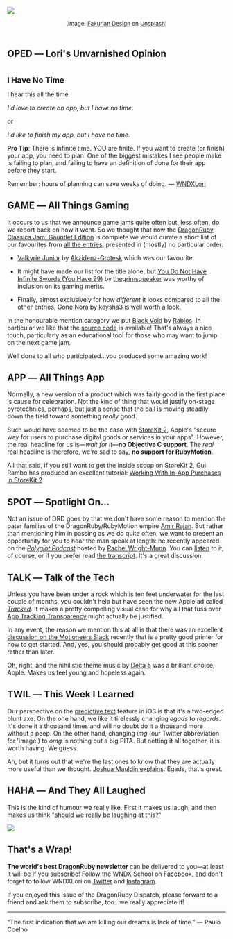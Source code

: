 <div style="display:none;font−size:0;line−height:0;max−height:0;mso−hide:all">DRD089: It's all about making the best use of your time.'</div>

![](https://dragonrubydispatch.com/assets/images/fakurian-design-590x400.png)

<div style="font-size: small; text-align: center; padding-bottom: 20px;">(image: <a href="https://unsplash.com/@fakurian?utm_source=unsplash&utm_medium=referral&utm_content=creditCopyText">Fakurian Design</a> on <a href="https://unsplash.com/s/photos/no-time-to-waste?utm_source=unsplash&utm_medium=referral&utm_content=creditCopyText">Unsplash</a>)</div>

## OPED ― Lori's Unvarnished Opinion

<div style="font-size: large; text-align: left; padding-top: 20px;"><b>I Have No Time</b></div>

I hear this all the time:

<em>I'd love to create an app, but I have no time.</em>

or

<em>I'd like to finish my app, but I have no time.</em>

<b>Pro Tip</b>: There is infinite time. YOU are finite. If you want to create (or finish) your app, you need to plan. One of the biggest mistakes I see people make is failing to plan, and failing to have an definition of done for their app before they start.

Remember: hours of planning can save weeks of doing. &#8212; [WNDXLori](/s/XXlX31)

## GAME ― All Things Gaming

It occurs to us that we announce game jams quite often but, less often, do we report back on how it went. So we thought that now the [DragonRuby Classics Jam: Gauntlet Edition](/s/vSQe8Q) is complete we would curate a short list of our favourites from [all the entries](ttps://itch.io/jam/dragonruby-classics-jam-gauntlet-edition/entries), presented in (mostly) no particular order:   

* [Valkyrie Junior](/s/1lTc1c) by [Akzidenz-Grotesk](/s/Y8hYYh) which was our favourite.

* It might have made our list for the title alone, but [You Do Not Have Infinite Swords (You Have 99)](/s/Hy566H) by  [thegrimsqueaker](/s/57v5b5) was worthy of inclusion on its gaming merits.

* Finally, almost exclusively for how <em>different</em> it looks compared to all the other entries, [Gone Nora](/s/9BByBy) by [keysha3](/s/S3w3w3) is well worth a look.

In the honourable mention category we put [Black Void](/s/7n7nn8) by [Rabios](/s/1ss1PE). In particular we like that the [source code](/s/ZtiZi0) is available! That's always a nice touch, particularly as an educational tool for those who may want to jump on the next game jam.

Well done to all who participated...you produced some amazing work!

## APP ― All Things App

Normally, a new version of a product which was fairly good in the first place is cause for celebration. Not the kind of thing that would justify on-stage pyrotechnics, perhaps, but just a sense that the ball is moving steadily down the field toward something <em>really</em> good.

Such would have seemed to be the case with [StoreKit 2](/s/9Mii1a), Apple's "secure way for users to purchase digital goods or services in your apps". However, the real headline for us is&#8212;<em>wait for it</em>&#8212;<b>no Objective C support</b>. The <em>real</em> real headline is therefore, we're sad to say, <b>no support for RubyMotion</b>.

All that said, if you still want to get the inside scoop on StoreKit 2, Gui Rambo has produced an excellent tutorial: [Working With In-App Purchases in StoreKit 2](/s/2q4qIq)  

## SPOT ― Spotlight On…

Not an issue of DRD goes by that we don't have some reason to mention the pater familias of the DragonRuby/RubyMotion empire [Amir Rajan](/s/u2222u). But rather than mentioning him in passing as we do quite often, we want to present an opportunity for you to hear the man speak at length: he recently appeared on the <em>[Polyglot Podcast](/s/OOGOOl)</em> hosted by [Rachel Wright-Munn](/s/JhP8hn). You can [listen](/s/fXQ1uQ) to it, of course, or if you prefer read [the transcript](/s/qBi8i1). It's a great discussion.

## TALK ― Talk of the Tech

Unless you have been under a rock which is ten feet underwater for the last couple of months, you couldn't help but have seen the new Apple ad called <em>[Tracked](/s/P9w89T)</em>. It makes a pretty compelling visual case for why all that fuss over [App Tracking Transparency](/s/9TmrMM) might actually be justified.

In any event, the reason we mention this at all is that there was an excellent [discussion on the Motioneers Slack](/s/22GDDb) recently that is a pretty good primer for how to get started. And, yes, you should probably get good at this sooner rather than later.

Oh, right, and the nihilistic theme music by [Delta 5](/s/0kr909) was a brilliant choice, Apple. Makes us feel young and hopeless again.

## TWIL ― This Week I Learned

Our perspective on the [predictive text](/s/E8a1E8) feature in iOS is that it's a two-edged blunt axe. On the one hand, we like it tirelessly changing <em>egads</em> to <em>regards</em>. It's done it a thousand times and will no doubt do it a thousand more without a peep. On the other hand, changing <em>img</em> (our Twitter abbreviation for 'image') to <em>omg</em> is nothing but a big PITA. But netting it all together, it is worth having. We guess.

Ah, but it turns out that we're the last ones to know that they are actually more useful than we thought. [Joshua Mauldin explains](/s/BuBu8t). Egads, that's great.

## HAHA ― And They All Laughed

This is the kind of humour we really like. First it makes us laugh, and then makes us think "[should we really be laughing at this?](/s/gDg2Dl)"

![](https://dragonrubydispatch.com/assets/images/dev-qa-590x326.png)

## That's a Wrap!

**The world's best DragonRuby newsletter** can be delivered to you—at least it will be if you [subscribe](/s/34U3ja)! Follow the WNDX School on [Facebook](/s/DDxPp8), and don't forget to follow WNDXLori on [Twitter](/s/xL4L6L) and [Instagram](/s/O6l26O).

If you enjoyed this issue of the DragonRuby Dispatch, please forward to a friend and ask them to subscribe, too...we really appreciate it!

<hr/>

“The first indication that we are killing our dreams is lack of time.” &#8212; Paulo Coelho
